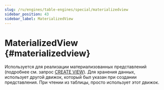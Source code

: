 ```yaml
---
slug: /ru/engines/table-engines/special/materializedview
sidebar_position: 43
sidebar_label: MaterializedView
---
```


# MaterializedView {#materializedview}

Используется для реализации материализованных представлений (подробнее см. запрос [CREATE VIEW](../../../sql-reference/statements/create/view.md#materialized)). Для хранения данных, использует другой движок, который был указан при создании представления. При чтении из таблицы, просто использует этот движок.

